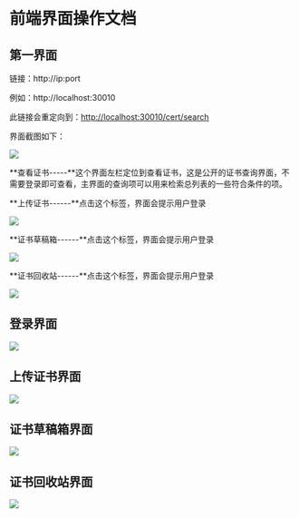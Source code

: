 # 前端界面操作文档

## 第一界面

链接：http://ip:port  

例如：http://localhost:30010

此链接会重定向到：[http://localhost:30010/cert/search](http://localhost:30010/cert/search)

界面截图如下：

![](../.gitbook/assets/image%20%283%29.png)

**查看证书-----**这个界面左栏定位到查看证书，这是公开的证书查询界面，不需要登录即可查看，主界面的查询项可以用来检索总列表的一些符合条件的项。

**上传证书------**点击这个标签，界面会提示用户登录

![](../.gitbook/assets/image%20%2832%29.png)

**证书草稿箱------**点击这个标签，界面会提示用户登录

![](../.gitbook/assets/image%20%2819%29.png)

**证书回收站------**点击这个标签，界面会提示用户登录

![](../.gitbook/assets/image.png)

## 登录界面

![](../.gitbook/assets/image%20%2822%29.png)

## 上传证书界面

![](../.gitbook/assets/image%20%284%29.png)

## 证书草稿箱界面

![](../.gitbook/assets/image%20%2824%29.png)

## 证书回收站界面

![](../.gitbook/assets/image%20%287%29.png)



